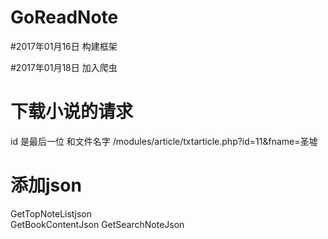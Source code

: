 # GoReadNote

#2017年01月16日
构建框架


#2017年01月18日
加入爬虫


# 下载小说的请求


id 是最后一位  和文件名字
/modules/article/txtarticle.php?id=11&fname=圣墟

# 添加json


GetTopNoteListjson  
GetBookContentJson 
GetSearchNoteJson

